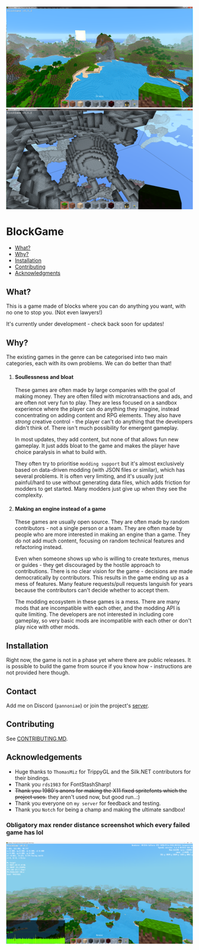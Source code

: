 ![BlockGame image (terrain)](img/cover1.png)
![BlockGame image (caves)](img/cover2.png)

# BlockGame

* [What?](#what)
* [Why?](#why)
* [Installation](#installation)
* [Contributing](#contributing)
* [Acknowledgments](#acknowledgments)

## What?

This is a game made of blocks where you can do anything you want, with no one to stop you. (Not even lawyers!)

It's currently under development - check back soon for updates!

## Why?
The existing games in the genre can be categorised into two main categories, each with its own problems. We can do better than that!

1. #### Soullessness and bloat
    These games are often made by large companies with the goal of making money. They are often filled with microtransactions and ads, and are often not very fun to play.
    They are less focused on a sandbox experience where the player can do anything they imagine,
    instead concentrating on adding content and RPG elements. They also have *strong* creative control - the player can't do anything that the developers didn't think of. There isn't much possibility for emergent gameplay.
    
    In most updates, they add content, but none of that allows fun new gameplay. It just adds bloat to the game and makes the player have choice paralysis in what to build with.
    
    They often try to prioritise `modding support` but it's almost exclusively based on data-driven modding (with JSON files or similar), which has several problems.
    It is often very limiting, and it's usually just painful/hard to use without generating data files, which adds friction for modders to get started. Many modders just give up when they see the complexity.

2. #### Making an engine instead of a game
    These games are usually open source. They are often made by random contributors - not a single person or a team. They are often made by people who are more interested in making an engine than a game.
    They do not add much content, focusing on random technical features and refactoring instead.

    Even when someone shows up who is willing to create textures, menus or guides -
    they get discouraged by the hostile approach to contributions. There is no clear vision for the game - decisions are made democratically by contributors.
    This results in the game ending up as a mess of features. Many feature requests/pull requests languish for years because the contributors can't decide whether to accept them.

    The modding ecosystem in these games is a mess. There are many mods that are incompatible with each other, and the modding API is quite limiting. The developers are not interested in including core gameplay,
    so very basic mods are incompatible with each other or don't play nice with other mods.


## Installation

Right now, the game is not in a phase yet where there are public releases. It is possible to build the game from source if you know how - instructions are not provided here though.


## Contact

Add me on Discord (`pannoniae`) or join the project's [server](https://discord.gg/6mmuN6JBuT).

## Contributing

See [CONTRIBUTING.MD](./CONTRIBUTING.md).

## Acknowledgements

- Huge thanks to `ThomasMiz` for TrippyGL and the Silk.NET contributors for their bindings.
- Thank you `rds1983` for FontStashSharp!
- ~~Thank you 1980's anons for making the X11 fixed spritefonts which the project uses.~~ they aren't used now, but good run..:)
- Thank you everyone on `my server` for feedback and testing.
- Thank you `Notch` for being a champ and making the ultimate sandbox!


### Obligatory max render distance screenshot which every failed game has lol
![Obligatory max render distance](img/flex.png)